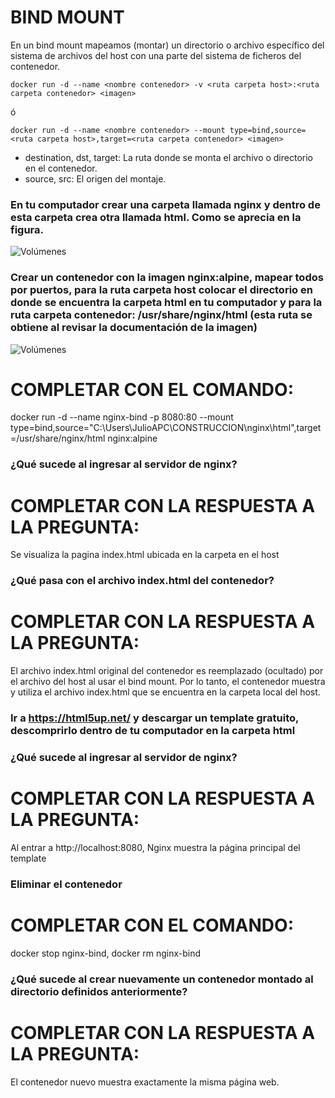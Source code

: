 # BIND MOUNT
En un bind mount mapeamos (montar) un directorio o archivo específico del sistema de archivos del host con una parte del sistema de ficheros del contenedor.

```
docker run -d --name <nombre contenedor> -v <ruta carpeta host>:<ruta carpeta contenedor> <imagen> 
```
ó
```
docker run -d --name <nombre contenedor> --mount type=bind,source=<ruta carpeta host>,target=<ruta carpeta contenedor> <imagen>
```
- destination, dst, target: La ruta donde se monta el archivo o directorio en el contenedor.
- source, src: El origen del montaje.
  
### En tu computador crear una carpeta llamada nginx y dentro de esta carpeta crea otra llamada html. Como se aprecia en la figura.
![Volúmenes](directorio.PNG)

### Crear un contenedor con la imagen nginx:alpine, mapear todos por puertos, para la ruta carpeta host colocar el directorio en donde se encuentra la carpeta html en tu computador y para la ruta carpeta contenedor: /usr/share/nginx/html (esta ruta se obtiene al revisar la documentación de la imagen)
![Volúmenes](volumen-host.PNG)
# COMPLETAR CON EL COMANDO: 
docker run -d --name nginx-bind -p 8080:80 --mount type=bind,source="C:\Users\JulioAPC\CONSTRUCCION\nginx\html",target=/usr/share/nginx/html nginx:alpine


### ¿Qué sucede al ingresar al servidor de nginx?
# COMPLETAR CON LA RESPUESTA A LA PREGUNTA:
Se visualiza la pagina index.html ubicada en la carpeta en el host

### ¿Qué pasa con el archivo index.html del contenedor?
# COMPLETAR CON LA RESPUESTA A LA PREGUNTA: 
El archivo index.html original del contenedor es reemplazado (ocultado) por el archivo del host al usar el bind mount.
Por lo tanto, el contenedor muestra y utiliza el archivo index.html que se encuentra en la carpeta local del host.

### Ir a https://html5up.net/ y descargar un template gratuito, descomprirlo dentro de tu computador en la carpeta html
### ¿Qué sucede al ingresar al servidor de nginx?
# COMPLETAR CON LA RESPUESTA A LA PREGUNTA: 
Al entrar a http://localhost:8080, Nginx muestra la página principal del template

### Eliminar el contenedor
# COMPLETAR CON EL COMANDO: 
docker stop nginx-bind, docker rm nginx-bind

### ¿Qué sucede al crear nuevamente un contenedor montado al directorio definidos anteriormente?
# COMPLETAR CON LA RESPUESTA A LA PREGUNTA:
El contenedor nuevo muestra exactamente la misma página web.


